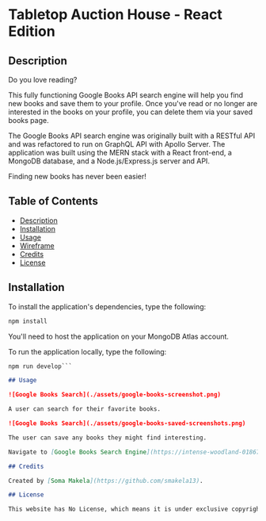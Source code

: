 # Tabletop Auction House - React Edition

## Description

Do you love reading? 

This fully functioning Google Books API search engine will help you find new books and save them to your profile. Once you've read or no longer are interested in the books on your profile, you can delete them via your saved books page.

The Google Books API search engine was originally built with a RESTful API and was refactored to run on GraphQL API with Apollo Server. The application was built using the MERN stack with a React front-end, a MongoDB database, and a Node.js/Express.js server and API.

Finding new books has never been easier!

## Table of Contents

* [Description](#description)
* [Installation](#installation)
* [Usage](#usage)
* [Wireframe](#wireframe)
* [Credits](#credits)
* [License](#license)

## Installation

To install the application's dependencies, type the following:
```md
npm install
```
You'll need to host the application on your MongoDB Atlas account.

To run the application locally, type the following:
```md
npm run develop```

## Usage

![Google Books Search](./assets/google-books-screenshot.png)

A user can search for their favorite books.

![Google Books Search](./assets/google-books-saved-screenshots.png)

The user can save any books they might find interesting.

Navigate to [Google Books Search Engine](https://intense-woodland-01867.herokuapp.com/) and view the web page.

## Credits

Created by [Soma Makela](https://github.com/smakela13).

## License

This website has No License, which means it is under exclusive copyright. No one can copy, distribute, or modify this website without permission.